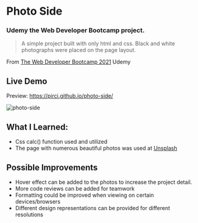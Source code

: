 # Photo Side

### Udemy the Web Developer Bootcamp project.

> A simple project built with only html and css. Black and white photographs were placed on the page layout.

From [The Web Developer Bootcamp 2021](https://www.udemy.com/course/the-web-developer-bootcamp/learn/lecture/22587506?start=15#overview) Udemy


## Live Demo

Preview:  https://pirci.github.io/photo-side/


![photo-side](https://media.giphy.com/media/Di8TMioxkaVfyva4QY/giphy.gif)


## What I Learned:

- Css calc() function used and utilized
- The page with numerous beautiful photos was used at [Unsplash](https://unsplash.com/)


## Possible Improvements

- Hover effect can be added to the photos to increase the project detail.
- More code reviews can be added for teamwork
- Formatting could be improved when viewing on certain devices/browsers
- Different design representations can be provided for different resolutions





 
